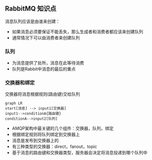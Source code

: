 ## RabbitMQ 知识点

消息队列应该是由谁来创建：
* 如果消息必须要保证不能丢失，那么生成者和消费者都应该来创建队列
* 通常情况下可以由消费者来创建队列

### 队列
* 为消息提供了处所，消息在此等待消费
* 队列是Rabbit中消息的最后的重点

### 交换器和绑定

交换器将消息根据规则(路由键)交给队列
```mermaid
graph LR
start[消息] --> input1[交换器]
input1-->conditionA{路由键}
conditionA-->input2[队列]
```
* AMQP架构中最关键的几个组件：交换器，队列，绑定
* 根据绑定规则将队列绑定到交换器上
* 消息是发布到交换器上的
* 有三种类型的交换器：direct，fanout，topic
* 基于消息的路由键和交换器类型，服务器会决定将消息投递到哪个队列中